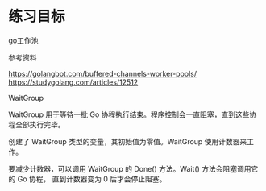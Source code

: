 练习目标
=======
go工作池

参考资料

https://golangbot.com/buffered-channels-worker-pools/
https://studygolang.com/articles/12512

WaitGroup

WaitGroup 用于等待一批 Go 协程执行结束。程序控制会一直阻塞，直到这些协程全部执行完毕。

创建了 WaitGroup 类型的变量，其初始值为零值。WaitGroup 使用计数器来工作。

要减少计数器，可以调用 WaitGroup 的 Done() 方法。Wait() 方法会阻塞调用它的 Go 协程，
直到计数器变为 0 后才会停止阻塞。